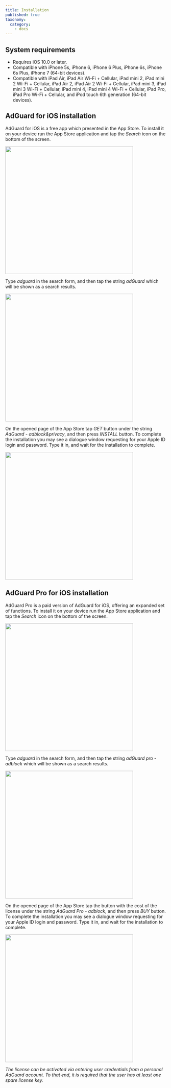 ```yaml
---
title: Installation
published: true
taxonomy:
  category:
    - docs
---
```


## System requirements

- Requires iOS 10.0 or later.
- Compatible with iPhone 5s, iPhone 6, iPhone 6 Plus, iPhone 6s, iPhone 6s Plus, iPhone 7 (64-bit devices).
- Compatible with iPad Air, iPad Air Wi-Fi + Cellular, iPad mini 2, iPad mini 2 Wi-Fi + Cellular, iPad Air 2, iPad Air 2 Wi-Fi + Cellular, iPad mini 3, iPad mini 3 Wi-Fi + Cellular, iPad mini 4, iPad mini 4 Wi-Fi + Cellular, iPad Pro, iPad Pro Wi-Fi + Cellular, and iPod touch 6th generation (64-bit devices).

## AdGuard for iOS installation

AdGuard for iOS is a free app which presented in the App Store. To install it on your device run the App Store application and tap the _Search_ icon on the bottom of the screen.

<img src="https://cdn.adguard.com/public/Adguard/kb/installation/iOS/en/1.png" width="400" />

Type _adguard_ in the search form, and then tap the string _adGuard_ which will be shown as a search results.

<img src="https://cdn.adguard.com/public/Adguard/kb/installation/iOS/en/2.png" width="400" />

On the opened page of the App Store tap _GET_ button under the string _AdGuard - adblock&privacy_, and then press _INSTALL_ button. To complete the installation you may see a dialogue window requesting for your Apple ID login and password. Type it in, and wait for the installation to complete.

<img src="https://cdn.adguard.com/public/Adguard/kb/installation/iOS/en/3.png" width="400" />

## AdGuard Pro for iOS installation

AdGuard Pro is a paid version of AdGuard for iOS, offering an expanded set of functions. To install it on your device run the App Store application and tap the _Search_ icon on the bottom of the screen.

<img src="https://cdn.adguard.com/public/Adguard/kb/installation/iOS/en/1.png" width="400" />

Type _adguard_ in the search form, and then tap the string _adGuard pro - adblock_ which will be shown as a search results.

<img src="https://cdn.adguard.com/public/Adguard/kb/installation/iOS/en/2.png" width="400" />

On the opened page of the App Store tap the button with the cost of the license under the string _AdGuard Pro - adblock_, and then press _BUY_ button. To complete the installation you may see a dialogue window requesting for your Apple ID login and password. Type it in, and wait for the installation to complete.

<img src="https://cdn.adguard.com/public/Adguard/kb/installation/iOS/en/3.png" width="400" />

_The license can be activated via entering user credentials from a personal AdGuard account. To that end, it is required that the user has at least one spare license key._
